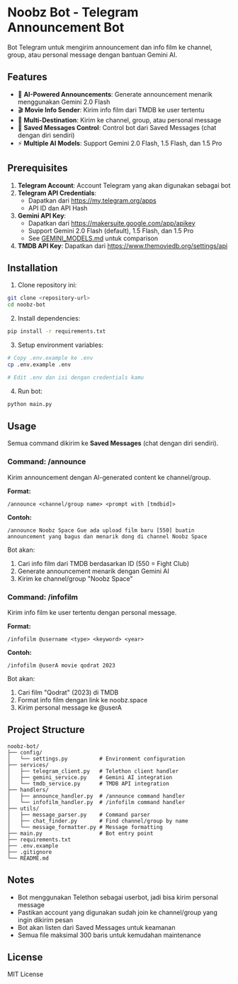 # Noobz Bot - Telegram Announcement Bot

Bot Telegram untuk mengirim announcement dan info film ke channel, group, atau personal message dengan bantuan Gemini AI.

## Features

- 🤖 **AI-Powered Announcements**: Generate announcement menarik menggunakan Gemini 2.0 Flash
- 🎬 **Movie Info Sender**: Kirim info film dari TMDB ke user tertentu
- 📢 **Multi-Destination**: Kirim ke channel, group, atau personal message
- 💬 **Saved Messages Control**: Control bot dari Saved Messages (chat dengan diri sendiri)
- ⚡ **Multiple AI Models**: Support Gemini 2.0 Flash, 1.5 Flash, dan 1.5 Pro

## Prerequisites

1. **Telegram Account**: Account Telegram yang akan digunakan sebagai bot
2. **Telegram API Credentials**: 
   - Dapatkan dari https://my.telegram.org/apps
   - API ID dan API Hash
3. **Gemini API Key**: 
   - Dapatkan dari https://makersuite.google.com/app/apikey
   - Support Gemini 2.0 Flash (default), 1.5 Flash, dan 1.5 Pro
   - See [GEMINI_MODELS.md](GEMINI_MODELS.md) untuk comparison
4. **TMDB API Key**: Dapatkan dari https://www.themoviedb.org/settings/api

## Installation

1. Clone repository ini:
```bash
git clone <repository-url>
cd noobz-bot
```

2. Install dependencies:
```bash
pip install -r requirements.txt
```

3. Setup environment variables:
```bash
# Copy .env.example ke .env
cp .env.example .env

# Edit .env dan isi dengan credentials kamu
```

4. Run bot:
```bash
python main.py
```

## Usage

Semua command dikirim ke **Saved Messages** (chat dengan diri sendiri).

### Command: /announce

Kirim announcement dengan AI-generated content ke channel/group.

**Format:**
```
/announce <channel/group name> <prompt with [tmdbid]>
```

**Contoh:**
```
/announce Noobz Space Gue ada upload film baru [550] buatin announcement yang bagus dan menarik dong di channel Noobz Space
```

Bot akan:
1. Cari info film dari TMDB berdasarkan ID (550 = Fight Club)
2. Generate announcement menarik dengan Gemini AI
3. Kirim ke channel/group "Noobz Space"

### Command: /infofilm

Kirim info film ke user tertentu dengan personal message.

**Format:**
```
/infofilm @username <type> <keyword> <year>
```

**Contoh:**
```
/infofilm @userA movie qodrat 2023
```

Bot akan:
1. Cari film "Qodrat" (2023) di TMDB
2. Format info film dengan link ke noobz.space
3. Kirim personal message ke @userA

## Project Structure

```
noobz-bot/
├── config/
│   └── settings.py          # Environment configuration
├── services/
│   ├── telegram_client.py   # Telethon client handler
│   ├── gemini_service.py    # Gemini AI integration
│   └── tmdb_service.py      # TMDB API integration
├── handlers/
│   ├── announce_handler.py  # /announce command handler
│   └── infofilm_handler.py  # /infofilm command handler
├── utils/
│   ├── message_parser.py    # Command parser
│   ├── chat_finder.py       # Find channel/group by name
│   └── message_formatter.py # Message formatting
├── main.py                  # Bot entry point
├── requirements.txt
├── .env.example
├── .gitignore
└── README.md
```

## Notes

- Bot menggunakan Telethon sebagai userbot, jadi bisa kirim personal message
- Pastikan account yang digunakan sudah join ke channel/group yang ingin dikirim pesan
- Bot akan listen dari Saved Messages untuk keamanan
- Semua file maksimal 300 baris untuk kemudahan maintenance

## License

MIT License
